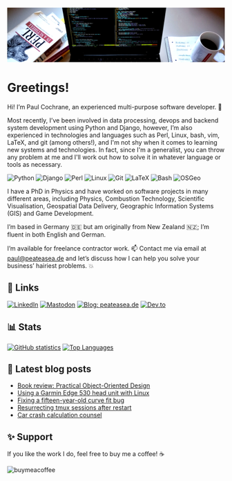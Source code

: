 ![Banner image](https://github.com/paultcochrane/paultcochrane/blob/master/arbeitstisch-cover-bild-1600x400-3.png)

# Greetings!

Hi! I’m Paul Cochrane, an experienced multi-purpose software developer. :rocket:

Most recently, I’ve been involved in data processing, devops and backend
system development using Python and Django, however, I’m also experienced in
technologies and languages such as Perl, Linux, bash, vim, LaTeX, and git
(among others!), and I'm not shy when it comes to learning new systems and
technologies.  In fact, since I'm a generalist, you can throw any problem at
me and I'll work out how to solve it in whatever language or tools as
necessary.

![Python](https://img.shields.io/badge/python-3776AB.svg?style=flat&logo=python&logoColor=white&color=%233776AB)
![Django](https://img.shields.io/badge/django-092E20.svg?style=flat&logo=django&logoColor=white&color=%23092E20)
![Perl](https://img.shields.io/badge/perl-39457E.svg?style=flat&logo=perl&logoColor=white&color=%2339457E)
![Linux](https://img.shields.io/badge/linux-FCC624.svg?style=flat&logo=linux&logoColor=black&color=%23FCC624)
![Git](https://img.shields.io/badge/git-F05032.svg?style=flat&logo=git&logoColor=white&color=%23F05032)
![LaTeX](https://img.shields.io/badge/latex-008080.svg?style=flat&logo=latex&logoColor=white&color=%23008080)
![Bash](https://img.shields.io/badge/bash-4EAA25.svg?style=flat&logo=gnubash&logoColor=black&labelColor=white&color=%234EAA25)
![OSGeo](https://img.shields.io/badge/osgeo-4CB05B.svg?style=flat&logo=osgeo&logoColor=white&color=%234CB05B)

I have a PhD in Physics and have worked on software projects in many
different areas, including Physics, Combustion Technology, Scientific
Visualisation, Geospatial Data Delivery, Geographic Information Systems
(GIS) and Game Development.

I’m based in Germany :de: but am originally from New Zealand
:new_zealand:; I’m fluent in both English and German.

I’m available for freelance contractor work. :mailbox: Contact me via email at <a
href="mailto:paul@peateasea.de">paul@peateasea.de</a> and let’s discuss how
I can help you solve your business’ hairiest problems. :boom:

## :link: Links

[<img alt="LinkedIn" src="https://img.shields.io/badge/linkedin-%25236364FF.svg?style=for-the-badge&logo=linkedin&logoColor=white&color=%230A66C2&link=https%3A%2F%2Fwww.linkedin.com%2Fin%2Fpaultcochrane%2F">](https://www.linkedin.com/in/paultcochrane/)
[<img alt="Mastodon" src="https://img.shields.io/badge/mastodon-%25236364FF.svg?style=for-the-badge&logo=mastodon&logoColor=white&color=%236364FF&link=https%3A%2F%2Fmastodon.social%2F%40peateasea">](https://mastodon.social/@peateasea)
[<img alt="Blog: peateasea.de" src="https://img.shields.io/badge/peateasea.de-CC0000.svg?style=for-the-badge&logo=jekyll&logoColor=white&color=%23CC0000&link=https%3A%2F%2Fpeateasea.de">](https://peateasea.de)
[<img alt="Dev.to" src="https://img.shields.io/badge/dev.to-0A0A0A.svg?style=for-the-badge&logo=devdotto&color=%230A0A0A&link=https%3A%2F%2Fdev.to%2Fpeateasea">](https://dev.to/peateasea)

## :bar_chart: Stats

[![GitHub statistics](https://github-readme-stats.vercel.app/api?username=paultcochrane&theme=chartreuse-dark)](https://github.com/paultcochrane/github-readme-stats)
[![Top Languages](https://github-readme-stats.vercel.app/api/top-langs/?username=paultcochrane&layout=compact&theme=chartreuse-dark)](https://github.com/paultcochrane/github-readme-stats)

## :blue_book: Latest blog posts

<!-- BLOG-POST-LIST:START -->
- [Book review: Practical Object-Oriented Design](https://peateasea.de/book-review-practical-object-oriented-design/)
- [Using a Garmin Edge 530 head unit with Linux](https://peateasea.de/using-a-garmin-edge-530-head-unit-with-linux/)
- [Fixing a fifteen-year-old curve fit bug](https://peateasea.de/fixing-a-fifteen-year-old-curve-fit-bug/)
- [Resurrecting tmux sessions after restart](https://peateasea.de/resurrecting-tmux-sessions-after-restart/)
- [Car crash calculation counsel](https://peateasea.de/car-crash-calculation-counsel/)
<!-- BLOG-POST-LIST:END -->

## :sparkles: Support

If you like the work I do, feel free to buy me a coffee! :coffee:

[<img align="left" src="https://cdn.buymeacoffee.com/buttons/v2/default-yellow.png" height="50" width="210" alt="buymeacoffee">](https://www.buymeacoffee.com/peateasea)
